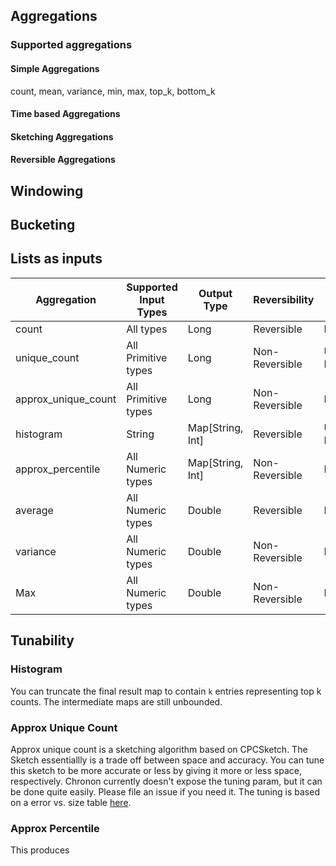 ## Aggregations

### Supported aggregations
#### Simple Aggregations
count, mean, variance, min, max, top_k, bottom_k
#### Time based Aggregations
#### Sketching Aggregations
#### Reversible Aggregations

## Windowing
## Bucketing
## Lists as inputs


| Aggregation         | Supported Input Types | Output Type      | Reversibility  |    Space    |
| ------------------- | --------------------- | ---------------- | -------------- | ----------- |
| count               | All types             | Long             | Reversible     |   Bounded   |
| unique_count        | All Primitive types   | Long             | Non-Reversible |  Un-Bounded |
| approx_unique_count | All Primitive types   | Long             | Non-Reversible |   Bounded   |
| histogram           | String                | Map[String, Int] | Reversible     |  Un-Bounded |
| approx_percentile   | All Numeric types     | Map[String, Int] | Non-Reversible |   Bounded   |
| average             | All Numeric types     | Double           | Reversible     |   Bounded   |
| variance            | All Numeric types     | Double           | Non-Reversible |   Bounded   |
| Max                 | All Numeric types     | Double           | Non-Reversible |   Bounded   |
## Tunability
### Histogram
You can truncate the final result map to contain `k` entries representing top k counts. The intermediate maps are still unbounded.

### Approx Unique Count
Approx unique count is a sketching algorithm based on CPCSketch. The Sketch essentiallly is a trade off between
space and accuracy. You can tune this sketch to be more accurate or less by giving it more or less space, respectively.
Chronon currently doesn't expose the tuning param, but it can be done quite easily. Please file an issue if you need it.
The tuning is based on a error vs. size table [here](https://github.com/apache/incubator-datasketches-java/blob/master/src/main/java/org/apache/datasketches/cpc/CpcSketch.java#L180).

### Approx Percentile
This produces
